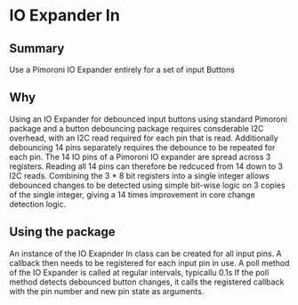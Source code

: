 # IO Expander In

## Summary
Use a Pimoroni IO Expander entirely for a set of input Buttons

## Why
Using an IO Expander for debounced input buttons using standard Pimoroni package
and a button debouncing package requires consderable I2C overhead, with an I2C
read required for each pin that is read. Additionally debouncing 14 pins separately
requires the debounce to be repeated for each pin.
The 14 IO pins of a Pimoroni IO expander are spread across 3 registers. Reading all
14 pins can therefore be redcuced from 14 down to 3 I2C reads.
Combining the 3 * 8 bit registers into a single integer allows debounced changes to
be detected using simple bit-wise logic on 3 copies of the single integer, giving
a 14 times improvement in core change detection logic.

## Using the package
An instance of the IO Exapnder In class can be created for all input pins.
A callback then needs to be registered for each input pin in use.
A poll method of the IO Expander is called at regular intervals, typicallu 0.1s
If the poll method detects debounced button changes, it calls the registered
callback with the pin number and new pin state as arguments.
